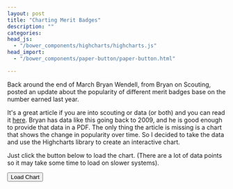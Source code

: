 ```yaml
---
layout: post
title: "Charting Merit Badges"
description: ""
categories: 
head_js:
  - "/bower_components/highcharts/highcharts.js"
head_import:
  - "/bower_components/paper-button/paper-button.html"

---
```


Back around the end of March Bryan Wendell, from Bryan on Scouting, posted an update 
about the popularity of different merit badges base on the number earned last year.

It's a great article if you are into scouting or data (or both) and you can read
it [here](http://blog.scoutingmagazine.org/2015/03/25/2014-merit-badge-rankings/). Bryan 
has data like this going back to 2009, and he is good enough to provide that data in
a PDF. The only thing the article is missing is a chart that shows the change in
popularity over time. So I decided to take the data and use the Highcharts library
to create an interactive chart.

Just click the button below to load the chart. (There are a lot of data points 
so it may take some time to load on slower systems).

<button id="load_chart" raised>Load Chart</button>

<div id="badge_chart" style="width: 100%; height: 800px;"></div>
<script type="text/javascript">
jQuery(function domLoaded($) {
  var data = {{ site.data.merit_badges_earned_by_year | jsonify }};
  var show_badges = ["Cooking*","First Aid*","Swimming**","Environmental Science****"];
  for(var i = 0; i < data.length; i++) {
    if(show_badges.indexOf(data[i].name) === -1) {
      data[i].visible = false;
    }
  }
  //$.ajax("/assets/merit_badges_earned_by_year.json")
    //.done(function(data){
      $("#load_chart").on("click",function() {
        $("#badge_chart").highcharts({
          title: {
            text: "Merit Badges Earned by Year"
          },
          subtitle: {
            text: "Source: Bryan on Scouting"
          },
          xAxis: {
            categories: ["2009", "2010", "2011", "2012", "2013", "2014"]
          },
          yAxis: {
            title: {
              text: "Number Earned"
            }
          },
          series: data
        });
        $('#load_chart').hide();
      });
    //});
});
</script>
